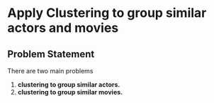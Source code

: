 # Apply Clustering to group similar actors and movies

## Problem Statement
There are two main problems
1. __clustering to group similar actors.__
2. __clustering to group similar movies.__


## 
